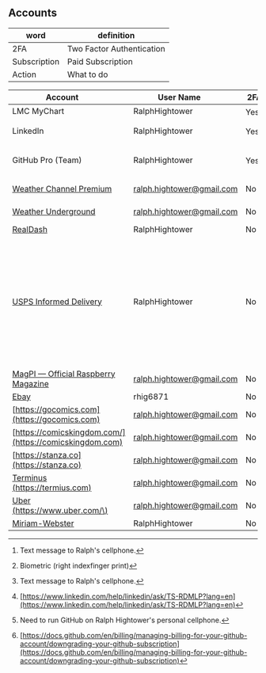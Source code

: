 ## Accounts

| word | definition |
|------|------------|
| 2FA | Two Factor Authentication |
| Subscription | Paid Subscription |
| Action | What to do |

| Account <image width='10%'> |   User Name <image width='10%'> | 2FA <image width='10%'>  | Subscription <image width='10%'> | Action <img width='50%'> |
|-------------|------------------------|-----------|------------------|-----------------------------------------------|
| LMC MyChart | RalphHightower | Yes[^1][^2] | No | Don't know |
| LinkedIn | RalphHightower | Yes[^1] | Yes | [Memorialize Account](https://www.linkedin.com/help/linkedin/ask/TS-RDMLP?lang=en)[^3]  |
| GitHub Pro (Team) | RalphHightower | Yes[^4] | Yes | [Downgrading your GitHub subscription](https://docs.github.com/en/billing/managing-billing-for-your-github-account/downgrading-your-github-subscription)[^5] | 
| [Weather Channel Premium](https://www.weatherchallel.com/) | ralph.hightower@gmail.com | No | Yes | Cancel or reuse |
| [Weather Underground](https://www.wunderground.com/) | ralph.hightower@gmail.com | No | Yes | Cancel or resuse |
| [RealDash](https://my.realdash.net/plans/success?session_id=cs_live_a1oNf6eNIQSUrs2HGoV5d9BvIDXY7JUUiDNhb5v8txFgIf2kGiNmSPXoVY) | RalphHightower | No | Yes | Cancel |
| [USPS Informed Delivery](https://informeddelivery.usps.com/box/pages/intro/start.action) | RalphHightower | No | No | email address can be changed. Cellphone number can be changed for package delivery notifications. Don't know if username can be changed.  |
| [MagPI — Official Raspberry Magazine](https://magpi.raspberrypi.com/) | ralph.hightower@gmail.com | No | Yes | Cancel |
| [Ebay](https://www.ebay.com) | rhig6871 | No | No | Close |
| [https://gocomics.com](https://gocomics.com) | ralph.hightower@gmail.com | No | Yes | Cancel |
| [https://comicskingdom.com/](https://comicskingdom.com) | ralph.hightower@gmail.com | No | Yes | Cancel |
| [https://stanza.co](https://stanza.co) | ralph.hightower@gmail.com | No | Yes | Cancel |
| [Terminus \(https://termius.com)](https://termius.com/) | ralph.hightower@gmail.com | No | Yes | Cancel |
| [Uber \(https://www.uber.com/\)](https://www.uber.com/) | ralph.hightower@gmail.com | No | Yes | Cancel |
| [Miriam-Webster](https://www.miriamwebster.com) | RalphHightower | No | Yes | Cancel |
 
[^1]: Text message to Ralph's cellphone. 
[^2]: Biometric (right indexfinger print) 
[^3]: [https://www.linkedin.com/help/linkedin/ask/TS-RDMLP?lang=en](https://www.linkedin.com/help/linkedin/ask/TS-RDMLP?lang=en)
[^4]: Need to run GitHub on Ralph Hightower's personal cellphone.
[^5]: [https://docs.github.com/en/billing/managing-billing-for-your-github-account/downgrading-your-github-subscription](https://docs.github.com/en/billing/managing-billing-for-your-github-account/downgrading-your-github-subscription)
